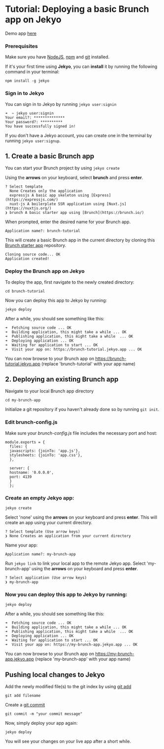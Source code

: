 # Tutorial: Deploying a basic Brunch app on Jekyo

Demo app [here](https://brunch-demo.jekyo.app/)

### Prerequisites

Make sure you have [NodeJS](https://nodejs.org/en/download/), [npm](https://docs.npmjs.com/downloading-and-installing-node-js-and-npm) and [git](https://github.com/git-guides/install-git) installed.

If it's your first time using **Jekyo**, you can **install** it by running the following command in your terminal:

`npm install -g jekyo`

### Sign in to Jekyo

You can sign in to Jekyo by running `jekyo user:signin`

```
➜  ~ jekyo user:signin 
Your email?: **************
Your password?: **********
You have successfully signed in!
```
If you don't have a Jekyo account, you can create one in the terminal by running `jekyo user:signup`. 

## 1. Create a basic Brunch app

You can start your Brunch project by using `jekyo create`

Using the **arrows** on your keyboard, select **brunch** and press **enter**.  
```
? Select template
  None Creates only the application
  expressjs A basic app skeleton using [Express](https://expressjs.com/)     
  nuxt-js A boilerplate SSR application using [Nuxt.js](https://nuxtjs.org/) 
❯ brunch A basic starter app using [Brunch](https://brunch.io/)
```
When prompted, enter the desired name for your Brunch app. 

`Application name?: brunch-tutorial`

This will create a basic Brunch app in the current directory by cloning this [Brunch starter app](https://github.com/jekyo/brunch-getting-started) repository.

```
Cloning source code... OK
Application created!
```

### Deploy the Brunch app on Jekyo

To deploy the app, first navigate to the newly created directory:

`cd brunch-tutorial`

Now you can deploy this app to Jekyo by running: 

`jekyo deploy`

After a while, you should see something like this:

```
➜  Fetching source code ... OK
➜  Building application, this might take a while ... OK
➜  Publishing application, this might take a while  ... OK
➜  Deploying application ... OK        
➜  Waiting for application to start ... OK
➜  Visit your app on: https://brunch-tutorial.jekyo.app ... OK
```

You can now browse to your Brunch app on https://brunch-tutorial.jekyo.app (replace 'brunch-tutorial' with your app name)

## 2. Deploying an existing Brunch app

Navigate to your local Brunch app directory

`cd my-brunch-app`

Initialize a git repository if you haven't already done so by running `git init`. 

### Edit brunch-config.js

Make sure your _brunch-config.js_ file includes the necessary port and host:

```
module.exports = {
  files: {
  javascripts: {joinTo: 'app.js'},
  stylesheets: {joinTo: 'app.css'},
  },
  
  server: {
  hostname: '0.0.0.0',
  port: 4139
  }
  };
```

### Create an empty Jekyo app:

`jekyo create` 

Select 'none' using the **arrows** on your keyboard and press **enter**. This will create an app using your current directory. 

```
? Select template (Use arrow keys)
❯ None Creates an application from your current directory
```

Name your app: 

`Application name?: my-brunch-app`

Run `jekyo link` to link your local app to the remote Jekyo app. Select 'my-brunch-app' using the **arrows** on your keyboard and press **enter**.

```
? Select application (Use arrow keys)
❯ my-brunch-app
```
### Now you can deploy this app to Jekyo by running: 

`jekyo deploy`

After a while, you should see something like this:

```
➜  Fetching source code ... OK
➜  Building application, this might take a while ... OK
➜  Publishing application, this might take a while  ... OK
➜  Deploying application ... OK        
➜  Waiting for application to start ... OK
➜  Visit your app on: https://my-brunch-app.jekyo.app ... OK
```

You can now browse to your Brunch app on https://my-brunch-app.jekyo.app (replace 'my-brunch-app' with your app name)

## Pushing local changes to Jekyo 

Add the newly modified file(s) to the git index by using [git add](https://www.atlassian.com/git/tutorials/saving-changes)

`git add filename`

Create a [git commit](https://github.com/git-guides/git-commit)

`git commit -m "your commit message"`

Now, simply deploy your app again:

`jekyo deploy`

You will see your changes on your live app after a short while. 
